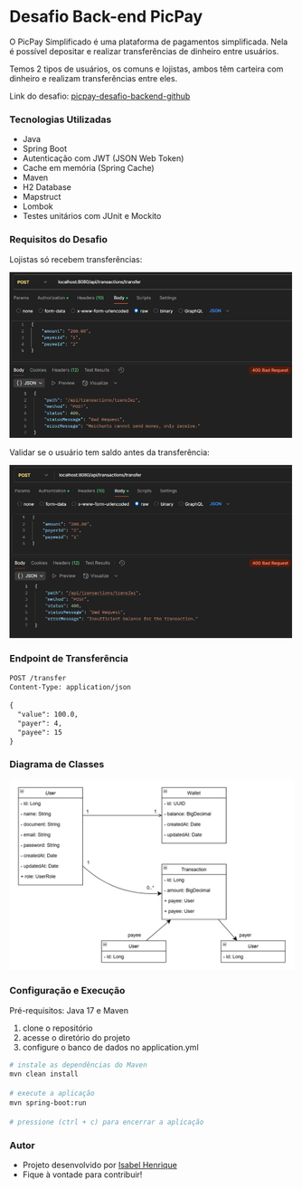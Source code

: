 # Desafio Back-end PicPay

O PicPay Simplificado é uma plataforma de pagamentos simplificada. Nela é possível depositar e realizar transferências
de dinheiro entre usuários. 

Temos 2 tipos de usuários, os comuns e lojistas, ambos têm carteira com dinheiro e realizam
transferências entre eles.

Link do desafio: [picpay-desafio-backend-github](https://github.com/PicPay/picpay-desafio-backend)

### Tecnologias Utilizadas
- Java
- Spring Boot
- Autenticação com JWT (JSON Web Token)
- Cache em memória (Spring Cache)
- Maven
- H2 Database
- Mapstruct
- Lombok
- Testes unitários com JUnit e Mockito

### Requisitos do Desafio
Lojistas só recebem transferências:

<img src="assets/lojista-transferencia.png" alt="Imagem de exceção para lojista" width="500">

Validar se o usuário tem saldo antes da transferência:

<img src="assets/saldo-do-usuario.png" alt="Imagem de exceção para usuário" width="500">

### Endpoint de Transferência

```http request
POST /transfer
Content-Type: application/json

{
  "value": 100.0,
  "payer": 4,
  "payee": 15
}
```

### Diagrama de Classes
<img src="assets/diagrama-de-classes.png" alt="Imagem de Diagrama de Classes" width="600">

### Configuração e Execução
Pré-requisitos: Java 17 e Maven

1. clone o repositório
2. acesse o diretório do projeto
3. configure o banco de dados no application.yml

```bash
# instale as dependências do Maven
mvn clean install

# execute a aplicação
mvn spring-boot:run

# pressione (ctrl + c) para encerrar a aplicação
```

### Autor

- Projeto desenvolvido por [Isabel Henrique](https://www.linkedin.com/in/isabel-henrique/)
- Fique à vontade para contribuir!
